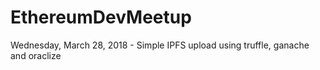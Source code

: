 # EthereumDevMeetup
Wednesday, March 28, 2018 - Simple IPFS upload using truffle, ganache and oraclize
